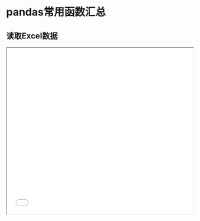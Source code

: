 # pandas常用函数汇总

## 读取Excel数据


<iframe src="//player.bilibili.com/player.html?aid=463799129&bvid=BV11L411g7U1&cid=432476626&page=1" width="100%" height="450px" > </iframe>

